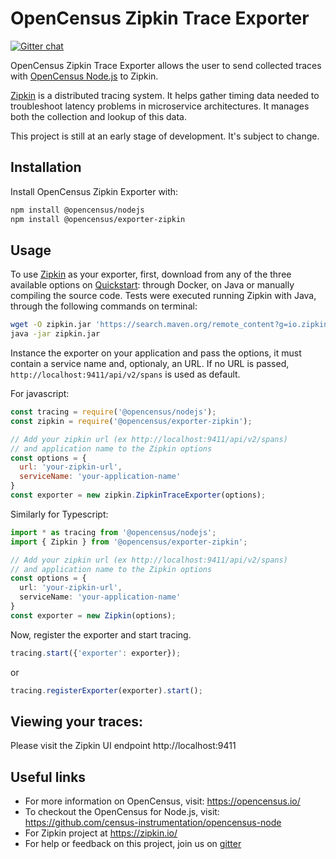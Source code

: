 # OpenCensus Zipkin Trace Exporter
[![Gitter chat][gitter-image]][gitter-url]

OpenCensus Zipkin Trace Exporter allows the user to send collected traces with [OpenCensus Node.js](https://github.com/census-instrumentation/opencensus-node) to Zipkin.

[Zipkin](http://zipkin.io/) is a distributed
tracing system. It helps gather timing data needed to troubleshoot
latency problems in microservice architectures. It manages both the
collection and lookup of this data.

This project is still at an early stage of development. It's subject to change.

## Installation

Install OpenCensus Zipkin Exporter with:
```bash
npm install @opencensus/nodejs
npm install @opencensus/exporter-zipkin
```

## Usage

To use [Zipkin](http://zipkin.io/) as your exporter, first, download from any of the three available options on [Quickstart](https://zipkin.io/pages/quickstart.html): through Docker, on Java or manually compiling the source code. Tests were executed running Zipkin with Java, through the following commands on terminal:

```bash
wget -O zipkin.jar 'https://search.maven.org/remote_content?g=io.zipkin.java&a=zipkin-server&v=LATEST&c=exec'
java -jar zipkin.jar
```

Instance the exporter on your application and pass the options, it must contain a service name and, optionaly, an URL. If no URL is passed, `http://localhost:9411/api/v2/spans` is used as default.

For javascript:

```javascript
const tracing = require('@opencensus/nodejs');
const zipkin = require('@opencensus/exporter-zipkin');

// Add your zipkin url (ex http://localhost:9411/api/v2/spans)
// and application name to the Zipkin options
const options = {
  url: 'your-zipkin-url',
  serviceName: 'your-application-name'
}
const exporter = new zipkin.ZipkinTraceExporter(options);
```

Similarly for Typescript:

```typescript
import * as tracing from '@opencensus/nodejs';
import { Zipkin } from '@opencensus/exporter-zipkin';

// Add your zipkin url (ex http://localhost:9411/api/v2/spans)
// and application name to the Zipkin options
const options = {
  url: 'your-zipkin-url',
  serviceName: 'your-application-name'
}
const exporter = new Zipkin(options);
```

Now, register the exporter and start tracing.

```javascript
tracing.start({'exporter': exporter});
```

or

```javascript
tracing.registerExporter(exporter).start();
```
## Viewing your traces:
Please visit the Zipkin UI endpoint http://localhost:9411

## Useful links
- For more information on OpenCensus, visit: <https://opencensus.io/>
- To checkout the OpenCensus for Node.js, visit: <https://github.com/census-instrumentation/opencensus-node>
- For Zipkin project at https://zipkin.io/
- For help or feedback on this project, join us on [gitter](https://gitter.im/census-instrumentation/Lobby)

[gitter-image]: https://badges.gitter.im/census-instrumentation/lobby.svg
[gitter-url]: https://gitter.im/census-instrumentation/lobby?utm_source=badge&utm_medium=badge&utm_campaign=pr-badge&utm_content=badge
